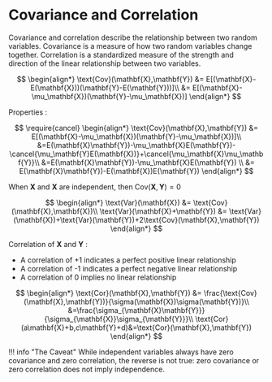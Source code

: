 # **Covariance and Correlation**

Covariance and correlation describe the relationship between two random variables. Covariance is a measure of how two random variables change together. Correlation is a standardized measure of the strength and direction of the linear relationship between two variables.

$$
\begin{align*}
\text{Cov}(\mathbf{X},\mathbf{Y}) &= E[(\mathbf{X}-E(\mathbf{X}))(\mathbf{Y}-E(\mathbf{Y}))]\\
&= E[(\mathbf{X}-\mu_\mathbf{X})(\mathbf{Y}-\mu_\mathbf{X})] 
\end{align*}
$$

Properties :

$$
\require{cancel}
\begin{align*}
\text{Cov}(\mathbf{X},\mathbf{Y}) &= E[(\mathbf{X}-\mu_\mathbf{X})(\mathbf{Y}-\mu_\mathbf{X})]\\
&=E(\mathbf{X}\mathbf{Y})-\mu_\mathbf{X}E(\mathbf{Y})-\cancel{\mu_\mathbf{Y}E(\mathbf{X})}+\cancel{\mu_\mathbf{X}\mu_\mathbf{Y}}\\
&=E(\mathbf{X}\mathbf{Y})-\mu_\mathbf{X}E(\mathbf{Y}) \\
&= E(\mathbf{X}\mathbf{Y})-E(\mathbf{X})E(\mathbf{Y})
\end{align*}
$$

When $\mathbf{X}$ and $\mathbf{X}$ are independent, then $\text{Cov}(\mathbf{X},\mathbf{Y}) = 0$

$$
\begin{align*}
\text{Var}(\mathbf{X}) &= \text{Cov}(\mathbf{X},\mathbf{X})\\
\text{Var}(\mathbf{X}+\mathbf{Y}) &= \text{Var}(\mathbf{X})+\text{Var}(\mathbf{Y})+2\text{Cov}(\mathbf{X},\mathbf{Y}) 
\end{align*}
$$

Correlation of $\mathbf{X}$ and $\mathbf{Y}$ :

- A correlation of +1 indicates a perfect positive linear relationship
- A correlation of -1 indicates a perfect negative linear relationship
- A correlation of 0 implies no linear relationship

$$
\begin{align*}
\text{Cor}(\mathbf{X},\mathbf{Y}) &= \frac{\text{Cov}(\mathbf{X},\mathbf{Y})}{\sigma(\mathbf{X})\sigma(\mathbf{Y})}\\
&=\frac{\sigma_{\mathbf{X}\mathbf{Y}}}{\sigma_{\mathbf{X}}\sigma_{\mathbf{Y}}}\\
\text{Cor}(a\mathbf{X}+b,c\mathbf{Y}+d)&=\text{Cor}(\mathbf{X},\mathbf{Y})
\end{align*}
$$

!!! info "The Caveat"
    While independent variables always have zero covariance and zero correlation, the reverse is not true: zero covariance or zero correlation does not imply independence.

